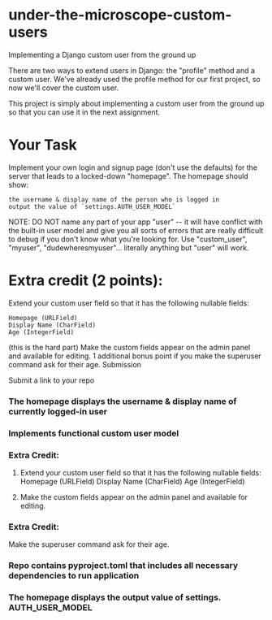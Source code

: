 # under-the-microscope-custom-users
Implementing a Django custom user from the ground up

There are two ways to extend users in Django: the "profile" method and a custom user. We've already used the profile method for our first project, so now we'll cover the custom user.

This project is simply about implementing a custom user from the ground up so that you can use it in the next assignment.

# Your Task

Implement your own login and signup page (don't use the defaults) for the server that leads to a locked-down "homepage". The homepage should show:

    the username & display name of the person who is logged in
    output the value of `settings.AUTH_USER_MODEL`

NOTE: DO NOT name any part of your app "user" -- it will have conflict with the built-in user model and give you all sorts of errors that are really difficult to debug if you don't know what you're looking for. Use "custom_user", "myuser", "dudewheresmyuser"... literally anything but "user" will work.

# Extra credit (2 points):

Extend your custom user field so that it has the following nullable fields:

    Homepage (URLField)
    Display Name (CharField)
    Age (IntegerField)

(this is the hard part) Make the custom fields appear on the admin panel and available for editing. 1 additional bonus point if you make the superuser command ask for their age.
Submission

Submit a link to your repo

### The homepage displays the username & display name of currently logged-in user
### Implements functional custom user model
### Extra Credit: 
1) Extend your custom user field so that it has the following nullable fields:
Homepage (URLField)
Display Name (CharField)
Age (IntegerField)

2) Make the custom fields appear on the admin panel and available for editing.
### Extra Credit: 
Make the superuser command ask for their age.
### Repo contains pyproject.toml that includes all necessary dependencies to run application
### The homepage displays the output value of settings. AUTH_USER_MODEL
